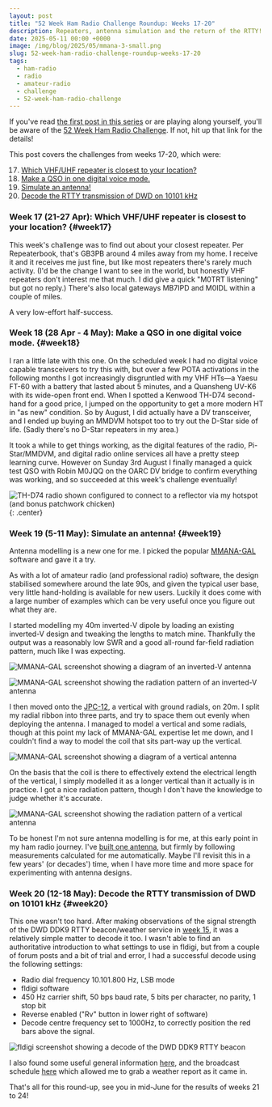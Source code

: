 ```yaml
---
layout: post
title: "52 Week Ham Radio Challenge Roundup: Weeks 17-20"
description: Repeaters, antenna simulation and the return of the RTTY!
date: 2025-05-11 00:00 +0000
image: /img/blog/2025/05/mmana-3-small.png
slug: 52-week-ham-radio-challenge-roundup-weeks-17-20
tags:
  - ham-radio
  - radio
  - amateur-radio
  - challenge
  - 52-week-ham-radio-challenge
---
```


If you've read [the first post in this series](/blog/52-week-ham-radio-challenge-roundup-weeks-1-4/) or are playing along yourself, you'll be aware of the [52 Week Ham Radio Challenge](https://hamchallenge.org/). If not, hit up that link for the details!

This post covers the challenges from weeks 17-20, which were:

<ol start="17">
  <li><a href="#week17">Which VHF/UHF repeater is closest to your location?</a></li>
  <li><a href="#week18">Make a QSO in one digital voice mode.</a></li>
  <li><a href="#week19">Simulate an antenna!</a></li>
  <li><a href="#week20">Decode the RTTY transmission of DWD on 10101 kHz</a></li>
</ol>

### Week 17 (21-27 Apr): Which VHF/UHF repeater is closest to your location? {#week17}

This week's challenge was to find out about your closest repeater. Per Repeaterbook, that's GB3PB around 4 miles away from my home. I receive it and it receives me just fine, but like most repeaters there's rarely much activity. (I'd be the change I want to see in the world, but honestly VHF repeaters don't interest me that much. I did give a quick "M0TRT listening" but got no reply.) There's also local gateways MB7IPD and M0IDL within a couple of miles.

A very low-effort half-success.

### Week 18 (28 Apr - 4 May): Make a QSO in one digital voice mode. {#week18}

I ran a little late with this one. On the scheduled week I had no digital voice capable transceivers to try this with, but over a few POTA activations in the following months I got increasingly disgruntled with my VHF HTs&mdash;a Yaesu FT-60 with a battery that lasted about 5 minutes, and a Quansheng UV-K6 with its wide-open front end. When I spotted a Kenwood TH-D74 second-hand for a good price, I jumped on the opportunity to get a more modern HT in "as new" condition. So by August, I did actually have a DV transceiver, and I ended up buying an MMDVM hotspot too to try out the D-Star side of life. (Sadly there's no D-Star repeaters in my area.)

It took a while to get things working, as the digital features of the radio, Pi-Star/MMDVM, and digital radio online services all have a pretty steep learning curve. However on Sunday 3rd August I finally managed a quick test QSO with Robin M0JQQ on the OARC DV bridge to confirm everything was working, and so succeeded at this week's challenge eventually!

![TH-D74 radio shown configured to connect to a reflector via my hotspot (and bonus patchwork chicken)](/img/blog/2025/08/dv.jpg){: .center}

### Week 19 (5-11 May): Simulate an antenna! {#week19}

Antenna modelling is a new one for me. I picked the popular [MMANA-GAL](http://gal-ana.de/basicmm/en/) software and gave it a try.

As with a lot of amateur radio (and professional radio) software, the design stabilised somewhere around the late 90s, and given the typical user base, very little hand-holding is available for new users. Luckily it does come with a large number of examples which can be very useful once you figure out what they are.

I started modelling my 40m inverted-V dipole by loading an existing inverted-V design and tweaking the lengths to match mine. Thankfully the output was a reasonably low SWR and a good all-round far-field radiation pattern, much like I was expecting.

![MMANA-GAL screenshot showing a diagram of an inverted-V antenna](/img/blog/2025/05/mmana-1.png)

![MMANA-GAL screenshot showing the radiation pattern of an inverted-V antenna](/img/blog/2025/05/mmana-2.png)

I then moved onto the [JPC-12](/blog/pac-12-clone-antenna-review/), a vertical with ground radials, on 20m. I split my radial ribbon into three parts, and try to space them out evenly when deploying the antenna. I managed to model a vertical and some radials, though at this point my lack of MMANA-GAL expertise let me down, and I couldn't find a way to model the coil that sits part-way up the vertical.

![MMANA-GAL screenshot showing a diagram of a vertical antenna](/img/blog/2025/05/mmana-3.png)

On the basis that the coil is there to effectively extend the electrical length of the vertical, I simply modelled it as a longer vertical than it actually is in practice. I got a nice radiation pattern, though I don't have the knowledge to judge whether it's accurate.

![MMANA-GAL screenshot showing the radiation pattern of a vertical antenna](/img/blog/2025/05/mmana-4.png)

To be honest I'm not sure antenna modelling is for me, at this early point in my ham radio journey. I've [built one antenna](/projects/radioshack/2e0uxv-random-shit-i-found-in-my-shed-antenna/), but firmly by following measurements calculated for me automatically. Maybe I'll revisit this in a few years' (or decades') time, when I have more time and more space for experimenting with antenna designs.

### Week 20 (12-18 May): Decode the RTTY transmission of DWD on 10101 kHz {#week20}

This one wasn't too hard. After making observations of the signal strength of the DWD DDK9 RTTY beacon/weather service in [week 15](/blog/52-week-ham-radio-challenge-roundup-weeks-13-16/#week15), it was a relatively simple matter to decode it too. I wasn't able to find an authoritative introduction to what settings to use in fldigi, but from a couple of forum posts and a bit of trial and error, I had a successful decode using the following settings:

* Radio dial frequency 10.101.800 Hz, LSB mode
* fldigi software
* 450 Hz carrier shift, 50 bps baud rate, 5 bits per character, no parity, 1 stop bit
* Reverse enabled ("Rv" button in lower right of software)
* Decode centre frequency set to 1000Hz, to correctly position the red bars above the signal.

![fldigi screenshot showing a decode of the DWD DDK9 RTTY beacon](/img/blog/2025/05/ddk9.png)

I also found some useful general information [here](http://weather.mailasail.com/franks-weather/radio-teletype-weather-broadcasts), and the broadcast schedule [here](https://www.dwd.de/EN/specialusers/shipping/broadcast_en/broadcast_rtty_1_092023.pdf?__blob=publicationFile&v=2) which allowed me to grab a weather report as it came in.

That's all for this round-up, see you in mid-June for the results of weeks 21 to 24!